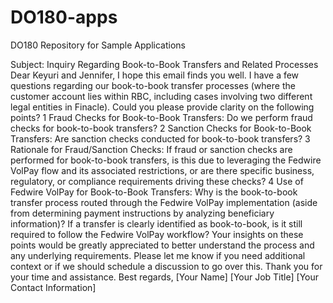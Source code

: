 # DO180-apps
DO180 Repository for Sample Applications

Subject: Inquiry Regarding Book-to-Book Transfers and Related Processes
Dear Keyuri and Jennifer,
I hope this email finds you well. I have a few questions regarding our book-to-book transfer processes (where the customer account lies within RBC, including cases involving two different legal entities in Finacle). Could you please provide clarity on the following points?
	1	Fraud Checks for Book-to-Book Transfers: Do we perform fraud checks for book-to-book transfers?
	2	Sanction Checks for Book-to-Book Transfers: Are sanction checks conducted for book-to-book transfers?
	3	Rationale for Fraud/Sanction Checks: If fraud or sanction checks are performed for book-to-book transfers, is this due to leveraging the Fedwire VolPay flow and its associated restrictions, or are there specific business, regulatory, or compliance requirements driving these checks?
	4	Use of Fedwire VolPay for Book-to-Book Transfers: Why is the book-to-book transfer process routed through the Fedwire VolPay implementation (aside from determining payment instructions by analyzing beneficiary information)? If a transfer is clearly identified as book-to-book, is it still required to follow the Fedwire VolPay workflow?
Your insights on these points would be greatly appreciated to better understand the process and any underlying requirements. Please let me know if you need additional context or if we should schedule a discussion to go over this.
Thank you for your time and assistance.
Best regards, [Your Name] [Your Job Title] [Your Contact Information]
